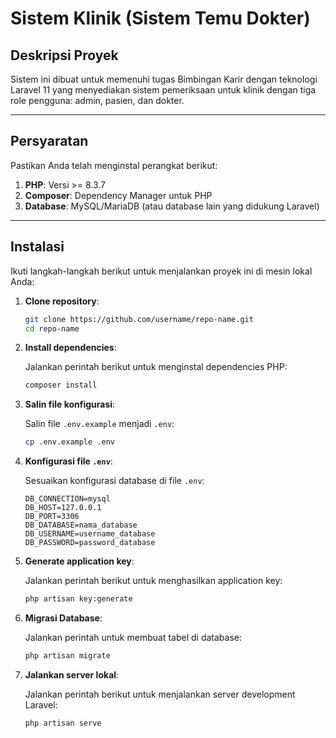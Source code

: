 # Sistem Klinik (Sistem Temu Dokter)

## Deskripsi Proyek
Sistem ini dibuat untuk memenuhi tugas Bimbingan Karir dengan teknologi Laravel 11 yang menyediakan sistem pemeriksaan untuk klinik dengan tiga role pengguna: admin, pasien, dan dokter.

---

## Persyaratan
Pastikan Anda telah menginstal perangkat berikut:

1. **PHP**: Versi >= 8.3.7
2. **Composer**: Dependency Manager untuk PHP
3. **Database**: MySQL/MariaDB (atau database lain yang didukung Laravel)

---

## Instalasi

Ikuti langkah-langkah berikut untuk menjalankan proyek ini di mesin lokal Anda:

1. **Clone repository**:

   ```bash
   git clone https://github.com/username/repo-name.git
   cd repo-name
   ```

2. **Install dependencies**:

   Jalankan perintah berikut untuk menginstal dependencies PHP:

   ```bash
   composer install
   ```

3. **Salin file konfigurasi**:

   Salin file `.env.example` menjadi `.env`:

   ```bash
   cp .env.example .env
   ```

4. **Konfigurasi file `.env`**:

   Sesuaikan konfigurasi database di file `.env`:

   ```env
   DB_CONNECTION=mysql
   DB_HOST=127.0.0.1
   DB_PORT=3306
   DB_DATABASE=nama_database
   DB_USERNAME=username_database
   DB_PASSWORD=password_database
   ```

5. **Generate application key**:

   Jalankan perintah berikut untuk menghasilkan application key:

   ```bash
   php artisan key:generate
   ```

6. **Migrasi Database**:

   Jalankan perintah untuk membuat tabel di database:

   ```bash
   php artisan migrate
   ```


7. **Jalankan server lokal**:

   Jalankan perintah berikut untuk menjalankan server development Laravel:

   ```bash
   php artisan serve
   ```

